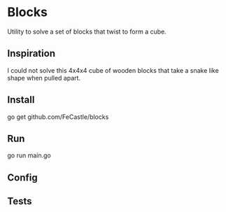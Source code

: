 # Blocks
 
Utility to solve a set of blocks that twist to form a cube.

## Inspiration

I could not solve this 4x4x4 cube of wooden blocks that take a snake like shape when pulled apart.

## Install
go get github.com/FeCastle/blocks

## Run 
go run main.go

## Config

## Tests
 



